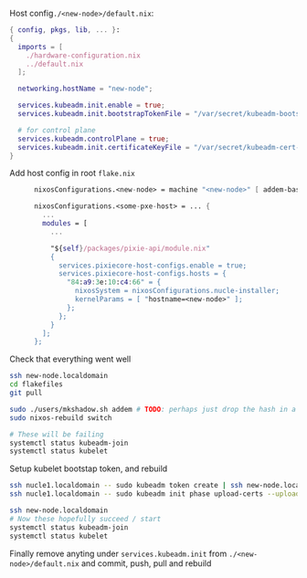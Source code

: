
Host config`./<new-node>/default.nix`:
```nix
{ config, pkgs, lib, ... }:
{
  imports = [
    ./hardware-configuration.nix
    ../default.nix
  ];

  networking.hostName = "new-node";

  services.kubeadm.init.enable = true;
  services.kubeadm.init.bootstrapTokenFile = "/var/secret/kubeadm-bootstrap-token"; 

  # for control plane
  services.kubeadm.controlPlane = true;
  services.kubeadm.init.certificateKeyFile = "/var/secret/kubeadm-cert-key";
}
```

Add host config in root `flake.nix`
```nix
      nixosConfigurations.<new-node> = machine "<new-node>" [ addem-basic ];

      nixosConfigurations.<some-pxe-host> = ... {
        ...
        modules = [
          ...

          "${self}/packages/pixie-api/module.nix"
          {
            services.pixiecore-host-configs.enable = true;
            services.pixiecore-host-configs.hosts = {
              "84:a9:3e:10:c4:66" = {
                nixosSystem = nixosConfigurations.nucle-installer;
                kernelParams = [ "hostname=<new-node>" ];
              };
            };
          }
        ];
      };
```


Check that everything went well
```sh
ssh new-node.localdomain
cd flakefiles
git pull

sudo ./users/mkshadow.sh addem # TODO: perhaps just drop the hash in a .nix file instead to skip this
sudo nixos-rebuild switch

# These will be failing
systemctl status kubeadm-join
systemctl status kubelet
```

Setup kubelet bootstap token, and rebuild
```sh
ssh nucle1.localdomain -- sudo kubeadm token create | ssh new-node.localdomain -- sudo tee /var/secret/kubeadm-bootstrap-token
ssh nucle1.localdomain -- sudo kubeadm init phase upload-certs --upload-certs | grep -v upload-certs | ssh new-node.localdomain -- sudo tee /var/secret/kubeadm-cert-key

ssh new-node.localdomain
# Now these hopefully succeed / start
systemctl status kubeadm-join
systemctl status kubelet
````

Finally remove anyting under `services.kubeadm.init` from `./<new-node>/default.nix` and commit, push, pull and rebuild

